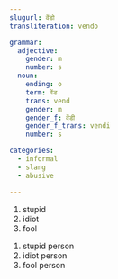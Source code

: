 ```yaml
---
slugurl: वेंडो
transliteration: vendo

grammar:
  adjective:
    gender: m
    number: s
  noun:
    ending: o
    term: वेंड
    trans: vend
    gender: m
    gender_f: वेंडी
    gender_f_trans: vendi
    number: s

categories:
  - informal
  - slang
  - abusive

---
```


<word-pos pos="adjective">

<word-meanings>

1. stupid
2. idiot
3. fool

</word-meanings>

<word-synonyms :syns="['पागल', 'बुद्धू', 'नासमझ', 'नाहमझणो']"></word-synonyms>

</word-pos>

<word-pos pos="noun">

<word-meanings>

1. stupid person
2. idiot person
3. fool person

</word-meanings>

<word-synonyms :syns="['पागल', 'बुद्धू', 'नासमझ', 'नाहमझणो']"></word-synonyms>

<noun-decl :grammar="grammar"></noun-decl>

</word-pos>

